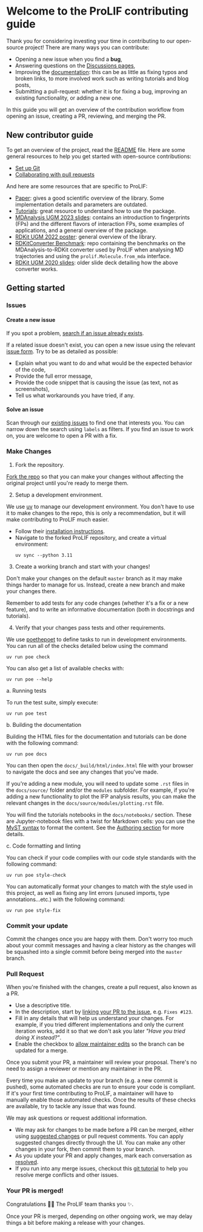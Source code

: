 # Welcome to the ProLIF contributing guide

Thank you for considering investing your time in contributing to our open-source project! There are
many ways you can contribute:

- Opening a new issue when you find a **bug**,
- Answering questions on the [Discussions pages](https://github.com/chemosim-lab/ProLIF/discussions),
- Improving the [documentation](https://prolif.readthedocs.io): this can be as little as fixing
  typos and broken links, to more involved work such as writing tutorials and blog posts,
- Submitting a pull-request: whether it is for fixing a bug, improving an existing
  functionality, or adding a new one.

In this guide you will get an overview of the contribution workflow from opening an issue, creating
a PR, reviewing, and merging the PR.


## New contributor guide

To get an overview of the project, read the [README](./README.md) file. Here are some general
resources to help you get started with open-source contributions:

- [Set up Git](https://docs.github.com/en/get-started/git-basics/set-up-git)
- [Collaborating with pull requests](https://docs.github.com/en/github/collaborating-with-pull-requests)

And here are some resources that are specific to ProLIF:

- [Paper](https://doi.org/10.1186/s13321-021-00548-6): gives a good scientific overview of the
  library. Some implementation details and parameters are outdated.
- [Tutorials](https://prolif.readthedocs.io/en/stable/source/tutorials.html): great resource to
  understand how to use the package.
- [MDAnalysis UGM 2023 slides](https://github.com/MDAnalysis/UGM2023/blob/main/presentation_materials/bouysset_cedric/slides.pdf):
  contains an introduction to fingerprints (FPs) and the different flavors of interaction FPs, some
  examples of applications, and a general overview of the package.
- [RDKit UGM 2022 poster](https://drive.google.com/file/d/1F6-IUSKSfx2QFRCRqm0uBdWk7SQSSLKN/view):
  general overview of the library.
- [RDKitConverter Benchmark](https://github.com/MDAnalysis/RDKitConverter-benchmark): repo
  containing the benchmarks on the MDAnalysis-to-RDKit converter used by ProLIF when analysing
  MD trajectories and using the `prolif.Molecule.from_mda` interface.
- [RDKit UGM 2020 slides](https://github.com/rdkit/UGM_2020/blob/master/Presentations/C%C3%A9dricBouysset_From_RDKit_to_the_Universe.pdf):
  older slide deck detailing how the above converter works.
  

## Getting started

### Issues

#### Create a new issue

If you spot a problem, [search if an issue already exists](https://docs.github.com/en/github/searching-for-information-on-github/searching-on-github/searching-issues-and-pull-requests#search-by-the-title-body-or-comments).

If a related issue doesn't exist, you can open a new issue using the relevant
[issue form](https://github.com/chemosim-lab/ProLIF/issues/new/choose). Try to be as detailed as
possible:

- Explain what you want to do and what would be the expected behavior of the code,
- Provide the full error message,
- Provide the code snippet that is causing the issue (as text, not as screenshots),
- Tell us what workarounds you have tried, if any.

#### Solve an issue

Scan through our [existing issues](https://github.com/chemosim-lab/ProLIF/issues) to find one that
interests you. You can narrow down the search using `labels` as filters. If you find an issue to
work on, you are welcome to open a PR with a fix.

### Make Changes

1. Fork the repository.

[Fork the repo](https://docs.github.com/en/github/getting-started-with-github/fork-a-repo#fork-an-example-repository) 
so that you can make your changes without affecting the original project until you're ready to merge
them.

2. Setup a development environment.

We use [uv](https://docs.astral.sh/uv/) to manage our development environment. You don't have to use
it to make changes to the repo, this is only a recommendation, but it will make contributing to
ProLIF much easier.

- Follow their [installation instructions](https://docs.astral.sh/uv/getting-started/installation/).
- Navigate to the forked ProLIF repository, and create a virtual environment:
  ```
  uv sync --python 3.11
  ```

3. Create a working branch and start with your changes!

Don't make your changes on the default `master` branch as it may make things harder to manage for
us. Instead, create a new branch and make your changes there.

Remember to add tests for any code changes (whether it's a fix or a new feature), and to write
an informative documentation (both in docstrings and tutorials).

4. Verify that your changes pass tests and other requirements.

We use [poethepoet](https://poethepoet.natn.io/) to define tasks to run in development environments.
You can run all of the checks detailed below using the command
```
uv run poe check
```

You can also get a list of available checks with:
```
uv run poe --help
```

  a. Running tests

To run the test suite, simply execute:
```
uv run poe test
```

  b. Building the documentation

Building the HTML files for the documentation and tutorials can be done with the following command:
```
uv run poe docs
```
You can then open the `docs/_build/html/index.html` file with your browser to navigate the docs and
see any changes that you've made.

If you're adding a new module, you will need to update some `.rst` files in the `docs/source/`
folder and/or the `modules` subfolder. For example, if you're adding a new functionality to plot
the IFP analysis results, you can make the relevant changes in the
`docs/source/modules/plotting.rst` file.

You will find the tutorials notebooks in the `docs/notebooks/` section. These are Jupyter-notebook
files with a twist for Markdown cells: you can use the
[MyST syntax](https://myst-nb.readthedocs.io/en/latest/authoring/jupyter-notebooks.html#syntax)
to format the content. See the [Authoring section](https://myst-parser.readthedocs.io/en/latest/syntax/typography.html)
for more details.

  c. Code formatting and linting

You can check if your code complies with our code style standards with the following command:
```
uv run poe style-check
```

You can automatically format your changes to match with the style used in this project, as well as
fixing any lint errors (unused imports, type annotations...etc.) with the following command:

```
uv run poe style-fix
```


### Commit your update

Commit the changes once you are happy with them. Don't worry too much about your commit messages and
having a clear history as the changes will be squashed into a single commit before being merged into
the `master` branch. 

### Pull Request

When you're finished with the changes, create a pull request, also known as a PR.

- Use a descriptive title.
- In the description, start by
  [linking your PR to the issue](https://docs.github.com/en/issues/tracking-your-work-with-issues/linking-a-pull-request-to-an-issue),
  e.g. `Fixes #123`.
- Fill in any details that will help us understand your changes. For example, if you tried different
  implementations and only the current iteration works, add it so that we don't ask you later
  *"Have you tried doing X instead?"*.
- Enable the checkbox to
  [allow maintainer edits](https://docs.github.com/en/github/collaborating-with-issues-and-pull-requests/allowing-changes-to-a-pull-request-branch-created-from-a-fork) so the branch can be updated for a
  merge.

Once you submit your PR, a maintainer will review your proposal. There's no need to assign a
reviewer or mention any maintainer in the PR.

Every time you make an update to your branch (e.g. a new commit is pushed), some automated checks
are run to ensure your code is compliant. If it's your first time contributing to ProLIF, a
maintainer will have to manually enable those automated checks. Once the results of these checks
are available, try to tackle any issue that was found.

We may ask questions or request additional information.

- We may ask for changes to be made before a PR can be merged, either using
[suggested changes](https://docs.github.com/en/github/collaborating-with-issues-and-pull-requests/incorporating-feedback-in-your-pull-request)
or pull request comments. You can apply suggested changes directly through the UI. You can make any
other changes in your fork, then commit them to your branch.
- As you update your PR and apply changes, mark each conversation as
  [resolved](https://docs.github.com/en/github/collaborating-with-issues-and-pull-requests/commenting-on-a-pull-request#resolving-conversations).
- If you run into any merge issues, checkout this
  [git tutorial](https://github.com/skills/resolve-merge-conflicts) to help you resolve merge
  conflicts and other issues.

### Your PR is merged!

Congratulations :tada::tada: The ProLIF team thanks you :sparkles:.

Once your PR is merged, depending on other ongoing work, we may delay things a bit before making
a release with your changes.
